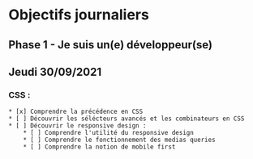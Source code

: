 # Objectifs journaliers

## Phase 1 - Je suis un(e) développeur(se)

## Jeudi 30/09/2021

### CSS : 
    * [x] Comprendre la précédence en CSS
    * [ ] Découvrir les sélécteurs avancés et les combinateurs en CSS
    * [ ] Découvrir le responsive design :
        * [ ] Comprendre l'utilité du responsive design
        * [ ] Comprendre le fonctionnement des medias queries
        * [ ] Comprendre la notion de mobile first






